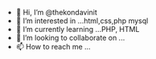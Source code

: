 - 👋 Hi, I’m @thekondavinit
- 👀 I’m interested in ...html,css,php mysql
- 🌱 I’m currently learning ...PHP, HTML
- 💞️ I’m looking to collaborate on ...
- 📫 How to reach me ...

<!---
thekondavinit/thekondavinit is a ✨ special ✨ repository because its `README.md` (this file) appears on your GitHub profile.
You can click the Preview link to take a look at your changes.
--->

